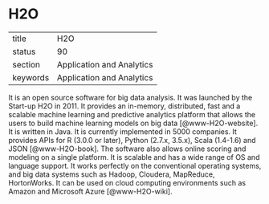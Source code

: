 # H2O


|          |                           |
| -------- | ------------------------- |
| title    | H2O                       | 
| status   | 90                        |
| section  | Application and Analytics |
| keywords | Application and Analytics |



It is an open source software for big data analysis. It was launched
by the Start-up H2O in 2011. It provides an in-memory, distributed,
fast and a scalable machine learning and predictive analytics platform
that allows the users to build machine learning models on big data
[@www-H2O-website]. It is written in Java. It is currently
implemented in 5000 companies. It provides APIs for R (3.0.0 or
later), Python (2.7.x, 3.5.x), Scala (1.4-1.6) and JSON
[@www-H2O-book]. The software also allows online scoring and
modeling on a single platform.  It is scalable and has a wide range of
OS and language support. It works perfectly on the conventional
operating systems, and big data systems such as Hadoop, Cloudera,
MapReduce, HortonWorks.  It can be used on cloud computing
environments such as Amazon and Microsoft Azure [@www-H2O-wiki].


